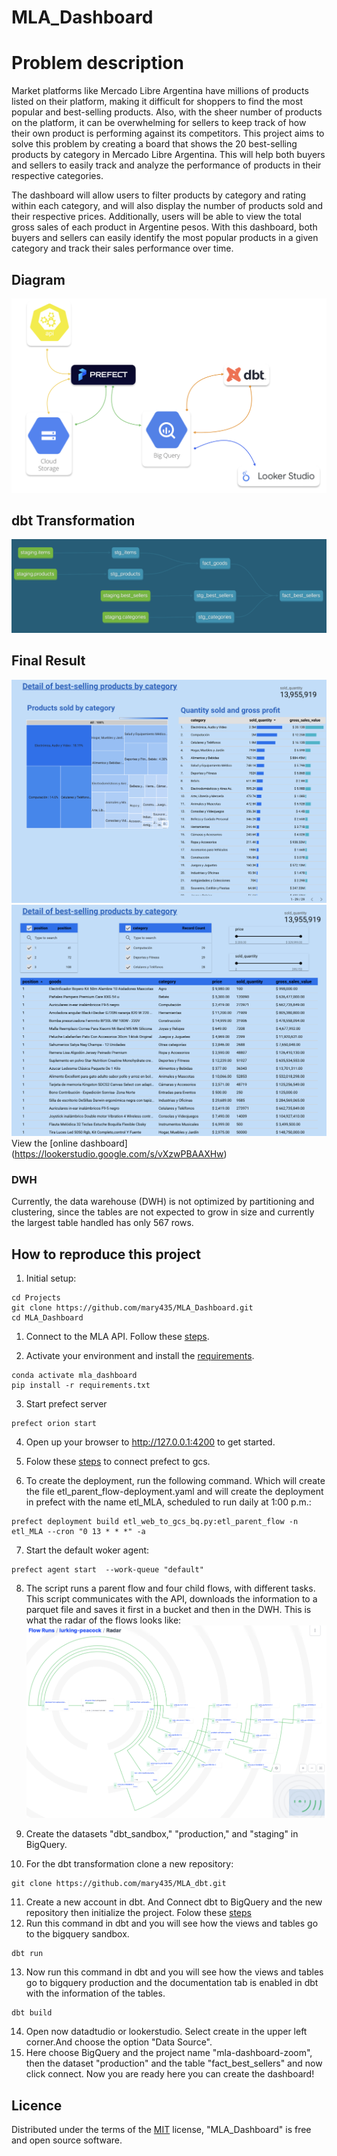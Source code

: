 # MLA_Dashboard

# Problem description

Market platforms like Mercado Libre Argentina have millions of products listed on their platform, making it difficult for shoppers to find the most popular and best-selling products. Also, with the sheer number of products on the platform, it can be overwhelming for sellers to keep track of how their own product is performing against its competitors. This project aims to solve this problem by creating a board that shows the 20 best-selling products by category in Mercado Libre Argentina. This will help both buyers and sellers to easily track and analyze the performance of products in their respective categories.

The dashboard will allow users to filter products by category and rating within each category, and will also display the number of products sold and their respective prices. Additionally, users will be able to view the total gross sales of each product in Argentine pesos. With this dashboard, both buyers and sellers can easily identify the most popular products in a given category and track their sales performance over time.

## Diagram
![Diagrama](images/diagram.png)

## dbt Transformation
![Transformation](images/dbt_transformation.png)

## Final Result

![Dashboard1](images/Dashboard1.png)
![Dashboard2](images/Dashboard2.png)
View the [online dashboard] (https://lookerstudio.google.com/s/vXzwPBAAXHw)

### DWH
Currently, the data warehouse (DWH) is not optimized by partitioning and clustering, since the tables are not expected to grow in size and currently the largest table handled has only 567 rows.

## How to reproduce this project

1. Initial setup:
```
cd Projects
git clone https://github.com/mary435/MLA_Dashboard.git
cd MLA_Dashboard
```

1. Connect to the MLA API. Follow these [steps](How_api_connect.md).

2. Activate your environment and install the [requirements](requirements.txt).
``` 
conda activate mla_dashboard
pip install -r requirements.txt
```
3. Start prefect server
``` 
prefect orion start
```
4. Open up your browser to http://127.0.0.1:4200 to get started. 

5. Folow these [steps](how_connect_gcs.md) to connect prefect to gcs.

6. To create the deployment, run the following command. Which will create the file etl_parent_flow-deployment.yaml and will create the deployment in prefect with the name etl_MLA, scheduled to run daily at 1:00 p.m.:
```
prefect deployment build etl_web_to_gcs_bq.py:etl_parent_flow -n etl_MLA --cron "0 13 * * *" -a
```
7. Start the default woker agent:
```
prefect agent start  --work-queue "default"
```
8. The script runs a parent flow and four child flows, with different tasks. This script communicates with the API, downloads the information to a parquet file and saves it first in a bucket and then in the DWH.
This is what the radar of the flows looks like:
![Radar](images/radar_flow.png)

9.  Create the datasets "dbt_sandbox," "production," and "staging" in BigQuery.
10. For the dbt transformation clone a new repository:
```
git clone https://github.com/mary435/MLA_dbt.git
```
11. Create a new account in dbt. And Connect dbt to BigQuery and the new repository then initialize the project. Folow these [steps](how_connect_dbt.md)
12. Run this command in dbt and you will see how the views and tables go to the bigquery sandbox.
```
dbt run
```
13. Now run this command in dbt and you will see how the views and tables go to bigquery production and the documentation tab is enabled in dbt with the information of the tables.
```
dbt build
```
14. Open now datadtudio or lookerstudio. Select create in the upper left corner.And choose the option "Data Source".
15. Here choose BigQuery and the project name "mla-dashboard-zoom", then the dataset "production" and the table "fact_best_sellers" and now click connect. Now you are ready here you can create the dashboard!


## Licence 
Distributed under the terms of the [MIT](https://opensource.org/license/mit/) license, "MLA_Dashboard" is free and open source software.
